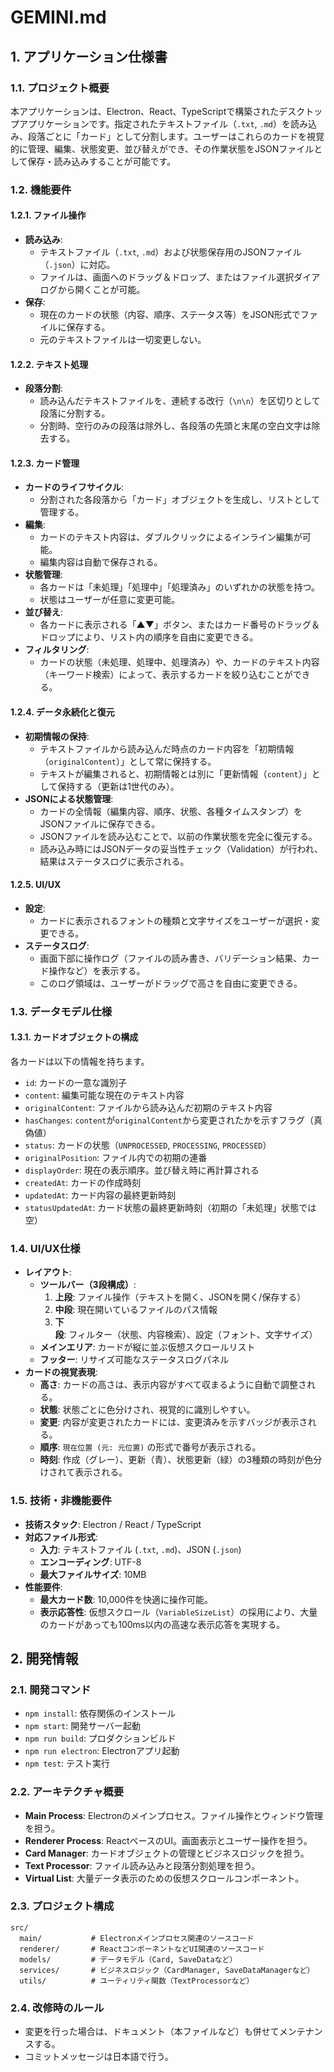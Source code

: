 # GEMINI.md

## 1. アプリケーション仕様書

### 1.1. プロジェクト概要
本アプリケーションは、Electron、React、TypeScriptで構築されたデスクトップアプリケーションです。指定されたテキストファイル（`.txt`, `.md`）を読み込み、段落ごとに「カード」として分割します。ユーザーはこれらのカードを視覚的に管理、編集、状態変更、並び替えができ、その作業状態をJSONファイルとして保存・読み込みすることが可能です。

### 1.2. 機能要件

#### 1.2.1. ファイル操作
- **読み込み**:
  - テキストファイル（`.txt`, `.md`）および状態保存用のJSONファイル（`.json`）に対応。
  - ファイルは、画面へのドラッグ＆ドロップ、またはファイル選択ダイアログから開くことが可能。
- **保存**:
  - 現在のカードの状態（内容、順序、ステータス等）をJSON形式でファイルに保存する。
  - 元のテキストファイルは一切変更しない。

#### 1.2.2. テキスト処理
- **段落分割**:
  - 読み込んだテキストファイルを、連続する改行（`\n\n`）を区切りとして段落に分割する。
  - 分割時、空行のみの段落は除外し、各段落の先頭と末尾の空白文字は除去する。

#### 1.2.3. カード管理
- **カードのライフサイクル**:
  - 分割された各段落から「カード」オブジェクトを生成し、リストとして管理する。
- **編集**:
  - カードのテキスト内容は、ダブルクリックによるインライン編集が可能。
  - 編集内容は自動で保存される。
- **状態管理**:
  - 各カードは「未処理」「処理中」「処理済み」のいずれかの状態を持つ。
  - 状態はユーザーが任意に変更可能。
- **並び替え**:
  - 各カードに表示される「▲▼」ボタン、またはカード番号のドラッグ＆ドロップにより、リスト内の順序を自由に変更できる。
- **フィルタリング**:
  - カードの状態（未処理、処理中、処理済み）や、カードのテキスト内容（キーワード検索）によって、表示するカードを絞り込むことができる。

#### 1.2.4. データ永続化と復元
- **初期情報の保持**:
  - テキストファイルから読み込んだ時点のカード内容を「初期情報（`originalContent`）」として常に保持する。
  - テキストが編集されると、初期情報とは別に「更新情報（`content`）」として保持する（更新は1世代のみ）。
- **JSONによる状態管理**:
  - カードの全情報（編集内容、順序、状態、各種タイムスタンプ）をJSONファイルに保存できる。
  - JSONファイルを読み込むことで、以前の作業状態を完全に復元する。
  - 読み込み時にはJSONデータの妥当性チェック（Validation）が行われ、結果はステータスログに表示される。

#### 1.2.5. UI/UX
- **設定**:
  - カードに表示されるフォントの種類と文字サイズをユーザーが選択・変更できる。
- **ステータスログ**:
  - 画面下部に操作ログ（ファイルの読み書き、バリデーション結果、カード操作など）を表示する。
  - このログ領域は、ユーザーがドラッグで高さを自由に変更できる。

### 1.3. データモデル仕様

#### 1.3.1. カードオブジェクトの構成
各カードは以下の情報を持ちます。
- `id`: カードの一意な識別子
- `content`: 編集可能な現在のテキスト内容
- `originalContent`: ファイルから読み込んだ初期のテキスト内容
- `hasChanges`: `content`が`originalContent`から変更されたかを示すフラグ（真偽値）
- `status`: カードの状態（`UNPROCESSED`, `PROCESSING`, `PROCESSED`）
- `originalPosition`: ファイル内での初期の連番
- `displayOrder`: 現在の表示順序。並び替え時に再計算される
- `createdAt`: カードの作成時刻
- `updatedAt`: カード内容の最終更新時刻
- `statusUpdatedAt`: カード状態の最終更新時刻（初期の「未処理」状態では空）

### 1.4. UI/UX仕様

- **レイアウト**:
  - **ツールバー（3段構成）**:
    1.  **上段**: ファイル操作（テキストを開く、JSONを開く/保存する）
    2.  **中段**: 現在開いているファイルのパス情報
    3.  **下段**: フィルター（状態、内容検索）、設定（フォント、文字サイズ）
  - **メインエリア**: カードが縦に並ぶ仮想スクロールリスト
  - **フッター**: リサイズ可能なステータスログパネル
- **カードの視覚表現**:
  - **高さ**: カードの高さは、表示内容がすべて収まるように自動で調整される。
  - **状態**: 状態ごとに色分けされ、視覚的に識別しやすい。
  - **変更**: 内容が変更されたカードには、変更済みを示すバッジが表示される。
  - **順序**: `現在位置 (元: 元位置)` の形式で番号が表示される。
  - **時刻**: 作成（グレー）、更新（青）、状態更新（緑）の3種類の時刻が色分けされて表示される。

### 1.5. 技術・非機能要件

- **技術スタック**: Electron / React / TypeScript
- **対応ファイル形式**:
  - **入力**: テキストファイル (`.txt`, `.md`)、JSON (`.json`)
  - **エンコーディング**: UTF-8
  - **最大ファイルサイズ**: 10MB
- **性能要件**:
  - **最大カード数**: 10,000件を快適に操作可能。
  - **表示応答性**: 仮想スクロール（`VariableSizeList`）の採用により、大量のカードがあっても100ms以内の高速な表示応答を実現する。

## 2. 開発情報

### 2.1. 開発コマンド
- `npm install`: 依存関係のインストール
- `npm start`: 開発サーバー起動
- `npm run build`: プロダクションビルド
- `npm run electron`: Electronアプリ起動
- `npm test`: テスト実行

### 2.2. アーキテクチャ概要
- **Main Process**: Electronのメインプロセス。ファイル操作とウィンドウ管理を担う。
- **Renderer Process**: ReactベースのUI。画面表示とユーザー操作を担う。
- **Card Manager**: カードオブジェクトの管理とビジネスロジックを担う。
- **Text Processor**: ファイル読み込みと段落分割処理を担う。
- **Virtual List**: 大量データ表示のための仮想スクロールコンポーネント。

### 2.3. プロジェクト構成
```
src/
  main/           # Electronメインプロセス関連のソースコード
  renderer/       # ReactコンポーネントなどUI関連のソースコード
  models/         # データモデル（Card, SaveDataなど）
  services/       # ビジネスロジック（CardManager, SaveDataManagerなど）
  utils/          # ユーティリティ関数（TextProcessorなど）
```

### 2.4. 改修時のルール
- 変更を行った場合は、ドキュメント（本ファイルなど）も併せてメンテナンスする。
- コミットメッセージは日本語で行う。